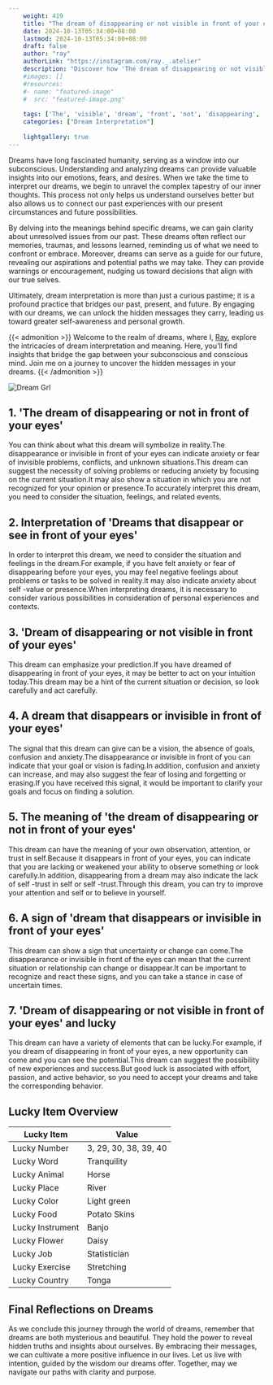 ```yaml
---
    weight: 419
    title: "The dream of disappearing or not visible in front of your eyes"  # Assuming 'title' column exists
    date: 2024-10-13T05:34:00+08:00
    lastmod: 2024-10-13T05:34:00+08:00
    draft: false
    author: "ray"
    authorLink: "https://instagram.com/ray._.atelier"
    description: "Discover how 'The dream of disappearing or not visible in front of your eyes' can interpret your future and uncover its significant meanings in your life."
    #images: []
    #resources:
    #- name: "featured-image"
    #  src: "featured-image.png"
    
    tags: ['The', 'visible', 'dream', 'front', 'not', 'disappearing', 'eyes']
    categories: ["Dream Interpretation"]
    
    lightgallery: true
---
```

    
Dreams have long fascinated humanity, serving as a window into our subconscious. Understanding and analyzing dreams can provide valuable insights into our emotions, fears, and desires. When we take the time to interpret our dreams, we begin to unravel the complex tapestry of our inner thoughts. This process not only helps us understand ourselves better but also allows us to connect our past experiences with our present circumstances and future possibilities.

By delving into the meanings behind specific dreams, we can gain clarity about unresolved issues from our past. These dreams often reflect our memories, traumas, and lessons learned, reminding us of what we need to confront or embrace. Moreover, dreams can serve as a guide for our future, revealing our aspirations and potential paths we may take. They can provide warnings or encouragement, nudging us toward decisions that align with our true selves.

Ultimately, dream interpretation is more than just a curious pastime; it is a profound practice that bridges our past, present, and future. By engaging with our dreams, we can unlock the hidden messages they carry, leading us toward greater self-awareness and personal growth.

{{< admonition >}}
Welcome to the realm of dreams, where I, [Ray](https://instagram.com/ray._.atelier), explore the intricacies of dream interpretation and meaning. Here, you’ll find insights that bridge the gap between your subconscious and conscious mind. Join me on a journey to uncover the hidden messages in your dreams.
{{< /admonition >}}

![Dream Grl](https://cdn.pixabay.com/photo/2017/11/02/03/35/gothic-2910057_1280.jpg "Dream Grl")

## 1. 'The dream of disappearing or not in front of your eyes'
You can think about what this dream will symbolize in reality.The disappearance or invisible in front of your eyes can indicate anxiety or fear of invisible problems, conflicts, and unknown situations.This dream can suggest the necessity of solving problems or reducing anxiety by focusing on the current situation.It may also show a situation in which you are not recognized for your opinion or presence.To accurately interpret this dream, you need to consider the situation, feelings, and related events.

## 2. Interpretation of 'Dreams that disappear or see in front of your eyes'
In order to interpret this dream, we need to consider the situation and feelings in the dream.For example, if you have felt anxiety or fear of disappearing before your eyes, you may feel negative feelings about problems or tasks to be solved in reality.It may also indicate anxiety about self -value or presence.When interpreting dreams, it is necessary to consider various possibilities in consideration of personal experiences and contexts.

## 3. 'Dream of disappearing or not visible in front of your eyes'
This dream can emphasize your prediction.If you have dreamed of disappearing in front of your eyes, it may be better to act on your intuition today.This dream may be a hint of the current situation or decision, so look carefully and act carefully.

## 4. A dream that disappears or invisible in front of your eyes'
The signal that this dream can give can be a vision, the absence of goals, confusion and anxiety.The disappearance or invisible in front of you can indicate that your goal or vision is fading.In addition, confusion and anxiety can increase, and may also suggest the fear of losing and forgetting or erasing.If you have received this signal, it would be important to clarify your goals and focus on finding a solution.

## 5. The meaning of 'the dream of disappearing or not in front of your eyes'
This dream can have the meaning of your own observation, attention, or trust in self.Because it disappears in front of your eyes, you can indicate that you are lacking or weakened your ability to observe something or look carefully.In addition, disappearing from a dream may also indicate the lack of self -trust in self or self -trust.Through this dream, you can try to improve your attention and self or to believe in yourself.

## 6. A sign of 'dream that disappears or invisible in front of your eyes'
This dream can show a sign that uncertainty or change can come.The disappearance or invisible in front of the eyes can mean that the current situation or relationship can change or disappear.It can be important to recognize and react these signs, and you can take a stance in case of uncertain times.

## 7. 'Dream of disappearing or not visible in front of your eyes' and lucky
This dream can have a variety of elements that can be lucky.For example, if you dream of disappearing in front of your eyes, a new opportunity can come and you can see the potential.This dream can suggest the possibility of new experiences and success.But good luck is associated with effort, passion, and active behavior, so you need to accept your dreams and take the corresponding behavior.

## Lucky Item Overview
| Lucky Item          | Value              |
|---------------|--------------------|
| Lucky Number        | 3, 29, 30, 38, 39, 40  |
| Lucky Word          | Tranquility |
| Lucky Animal        | Horse |
| Lucky Place         | River     |
| Lucky Color         | Light green     |
| Lucky Food          | Potato Skins      |
| Lucky Instrument    | Banjo |
| Lucky Flower        | Daisy    |
| Lucky Job           | Statistician       |
| Lucky Exercise      | Stretching  |
| Lucky Country       | Tonga    |


##  Final Reflections on Dreams

As we conclude this journey through the world of dreams, remember that dreams are both mysterious and beautiful. They hold the power to reveal hidden truths and insights about ourselves. By embracing their messages, we can cultivate a more positive influence in our lives. Let us live with intention, guided by the wisdom our dreams offer. Together, may we navigate our paths with clarity and purpose.
